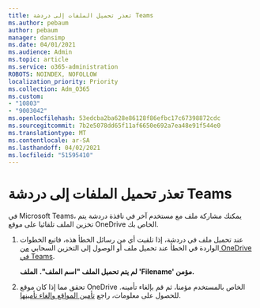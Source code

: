 ```yaml
---
title: تعذر تحميل الملفات إلى دردشة Teams
ms.author: pebaum
author: pebaum
manager: dansimp
ms.date: 04/01/2021
ms.audience: Admin
ms.topic: article
ms.service: o365-administration
ROBOTS: NOINDEX, NOFOLLOW
localization_priority: Priority
ms.collection: Adm_O365
ms.custom:
- "10803"
- "9003042"
ms.openlocfilehash: 53edcba2ba628e86128f86efbc17c67398872cdc
ms.sourcegitcommit: 7b2e5078dd65f11af6650e692a7ea48e91f544e0
ms.translationtype: MT
ms.contentlocale: ar-SA
ms.lasthandoff: 04/02/2021
ms.locfileid: "51595410"
---
```

# <a name="unable-to-upload-files-to-teams-chat"></a>تعذر تحميل الملفات إلى دردشة Teams

في Microsoft Teams، يمكنك مشاركة ملف مع مستخدم آخر في نافذة دردشة يتم تخزين الملف تلقائيا على موقع OneDrive الخاص بك.

1. عند تحميل ملف في دردشة، إذا تلقيت أي من رسائل الخطأ هذه، فاتبع الخطوات الواردة في الخطأ عند تحميل ملف أو الوصول إلى التخزين السحابي [من OneDrive في Teams](https://go.microsoft.com/fwlink/?linkid=2156015).
    
    **لم يتم تحميل الملف "اسم الملف".**
    **الملف 'Filename' مؤمن.**

1. تحقق مما إذا كان موقع OneDrive الخاص بالمستخدم مؤمنا، ثم قم بإلغاء تأمينه. للحصول على معلومات، راجع [تأمين المواقع وإلغاء تأمينها](https://go.microsoft.com/fwlink/?linkid=2156016).